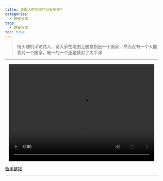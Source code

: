 ```yaml
---
title: 美国人的地理可以有多差?
categories:
  - 晚安分享
tags:
  - 晚安分享
toc: true 
---
```



> 街头随机采访路人，请大家在地图上随意指出一个国家，然而没有一个人能答对一个国家，唯一的一个还是猜对了太平洋


---

<p style="text-align:center">
   <video width="480" height="320" controls>
       <source src="/video/25.mp4">
   </video>
</p>
 <p><a href="/video/25.mp4">备用链接</a></p>
 
---





